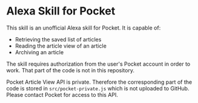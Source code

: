 # Alexa Skill for Pocket

This skill is an unofficial Alexa skill for Pocket. It is capable of:
* Retrieving the saved list of articles
* Reading the article view of an article
* Archiving an article

The skill requires authorization from the user's Pocket account in order to work. That part of the code is not in this repository.

Pocket Article View API is private. Therefore the corresponding part of the code is stored in `src/pocket-private.js` which is not uploaded to GitHub. Please contact Pocket for access to this API.